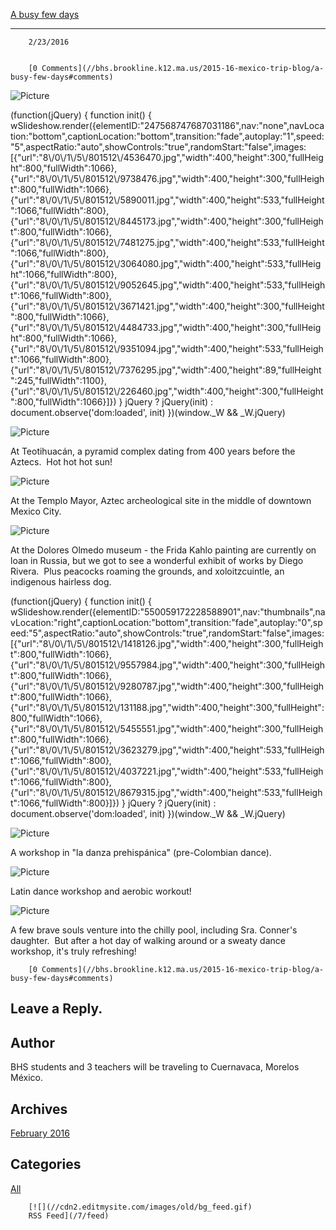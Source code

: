 [A busy few days](//bhs.brookline.k12.ma.us/2015-16-mexico-trip-blog/a-busy-few-days)

			
------------------------------------------------------------------------------------------

		2/23/2016
	

		[0 Comments](//bhs.brookline.k12.ma.us/2015-16-mexico-trip-blog/a-busy-few-days#comments)
	

 ![Picture](/uploads/8/0/1/5/801512/58749_orig.jpg)

(function(jQuery) {
function init() { wSlideshow.render({elementID:"247568747687031186",nav:"none",navLocation:"bottom",captionLocation:"bottom",transition:"fade",autoplay:"1",speed:"5",aspectRatio:"auto",showControls:"true",randomStart:"false",images:\[{"url":"8\\/0\\/1\\/5\\/801512\\/4536470.jpg","width":400,"height":300,"fullHeight":800,"fullWidth":1066},{"url":"8\\/0\\/1\\/5\\/801512\\/9738476.jpg","width":400,"height":300,"fullHeight":800,"fullWidth":1066},{"url":"8\\/0\\/1\\/5\\/801512\\/5890011.jpg","width":400,"height":533,"fullHeight":1066,"fullWidth":800},{"url":"8\\/0\\/1\\/5\\/801512\\/8445173.jpg","width":400,"height":300,"fullHeight":800,"fullWidth":1066},{"url":"8\\/0\\/1\\/5\\/801512\\/7481275.jpg","width":400,"height":533,"fullHeight":1066,"fullWidth":800},{"url":"8\\/0\\/1\\/5\\/801512\\/3064080.jpg","width":400,"height":533,"fullHeight":1066,"fullWidth":800},{"url":"8\\/0\\/1\\/5\\/801512\\/9052645.jpg","width":400,"height":533,"fullHeight":1066,"fullWidth":800},{"url":"8\\/0\\/1\\/5\\/801512\\/3671421.jpg","width":400,"height":300,"fullHeight":800,"fullWidth":1066},{"url":"8\\/0\\/1\\/5\\/801512\\/4484733.jpg","width":400,"height":300,"fullHeight":800,"fullWidth":1066},{"url":"8\\/0\\/1\\/5\\/801512\\/9351094.jpg","width":400,"height":533,"fullHeight":1066,"fullWidth":800},{"url":"8\\/0\\/1\\/5\\/801512\\/7376295.jpg","width":400,"height":89,"fullHeight":245,"fullWidth":1100},{"url":"8\\/0\\/1\\/5\\/801512\\/226460.jpg","width":400,"height":300,"fullHeight":800,"fullWidth":1066}\]}) }
jQuery ? jQuery(init) : document.observe('dom:loaded', init)
})(window.\_W && \_W.jQuery)

 ![Picture](/uploads/8/0/1/5/801512/2238045_orig.jpg)

At Teotihuacán, a pyramid complex dating from 400 years before the Aztecs.  Hot hot hot sun!

 ![Picture](/uploads/8/0/1/5/801512/7095435_orig.jpg)

At the Templo Mayor, Aztec archeological site in the middle of downtown Mexico City.

 ![Picture](/uploads/8/0/1/5/801512/6129375_orig.jpg)

At the Dolores Olmedo museum - the Frida Kahlo painting are currently on loan in Russia, but we got to see a wonderful exhibit of works by Diego Rivera.  Plus peacocks roaming the grounds, and xoloitzcuintle, an indigenous hairless dog.

(function(jQuery) {
function init() { wSlideshow.render({elementID:"550059172228588901",nav:"thumbnails",navLocation:"right",captionLocation:"bottom",transition:"fade",autoplay:"0",speed:"5",aspectRatio:"auto",showControls:"true",randomStart:"false",images:\[{"url":"8\\/0\\/1\\/5\\/801512\\/1418126.jpg","width":400,"height":300,"fullHeight":800,"fullWidth":1066},{"url":"8\\/0\\/1\\/5\\/801512\\/9557984.jpg","width":400,"height":300,"fullHeight":800,"fullWidth":1066},{"url":"8\\/0\\/1\\/5\\/801512\\/9280787.jpg","width":400,"height":300,"fullHeight":800,"fullWidth":1066},{"url":"8\\/0\\/1\\/5\\/801512\\/131188.jpg","width":400,"height":300,"fullHeight":800,"fullWidth":1066},{"url":"8\\/0\\/1\\/5\\/801512\\/5455551.jpg","width":400,"height":300,"fullHeight":800,"fullWidth":1066},{"url":"8\\/0\\/1\\/5\\/801512\\/3623279.jpg","width":400,"height":533,"fullHeight":1066,"fullWidth":800},{"url":"8\\/0\\/1\\/5\\/801512\\/4037221.jpg","width":400,"height":533,"fullHeight":1066,"fullWidth":800},{"url":"8\\/0\\/1\\/5\\/801512\\/8679315.jpg","width":400,"height":533,"fullHeight":1066,"fullWidth":800}\]}) }
jQuery ? jQuery(init) : document.observe('dom:loaded', init)
})(window.\_W && \_W.jQuery)

 ![Picture](/uploads/8/0/1/5/801512/8672566_orig.jpg)

A workshop in "la danza prehispánica" (pre-Colombian dance).

 ![Picture](/uploads/8/0/1/5/801512/8724390_orig.jpg)

Latin dance workshop and aerobic workout!

 ![Picture](/uploads/8/0/1/5/801512/1515784_orig.jpg)

A few brave souls venture into the chilly pool, including Sra. Conner's daughter.  But after a hot day of walking around or a sweaty dance workshop, it's truly refreshing!

		[0 Comments](//bhs.brookline.k12.ma.us/2015-16-mexico-trip-blog/a-busy-few-days#comments)
	

  
  
  

Leave a Reply.
--------------

Author
------

BHS students and 3 teachers will be traveling to Cuernavaca, Morelos México.

Archives
--------

[February 2016](/2015-16-mexico-trip-blog/archives/02-2016)
		  

Categories
----------

[All](/2015-16-mexico-trip-blog/category/all)
	  

	
		[![](//cdn2.editmysite.com/images/old/bg_feed.gif)
		RSS Feed](/7/feed)